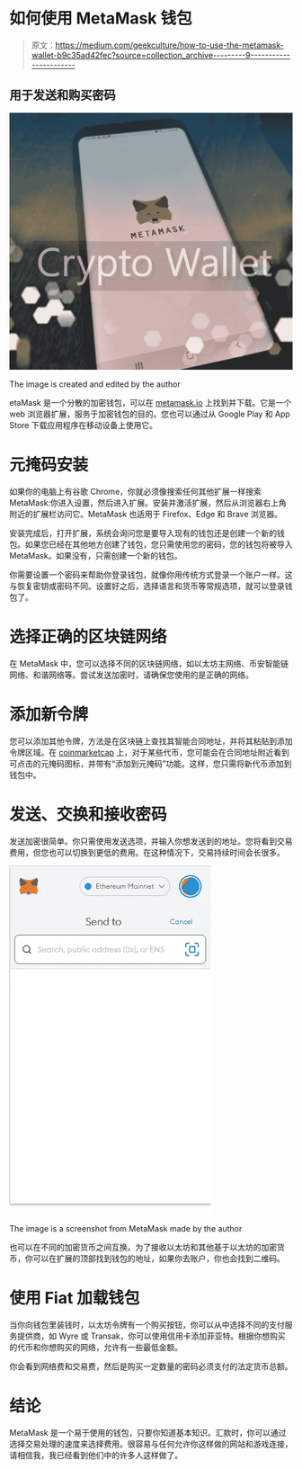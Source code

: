 # 如何使用 MetaMask 钱包

> 原文：<https://medium.com/geekculture/how-to-use-the-metamask-wallet-b9c35ad42fec?source=collection_archive---------9----------------------->

## 用于发送和购买密码

![](img/7f872d1eaccd61cfa1c6936e62c156e1.png)

The image is created and edited by the author

etaMask 是一个分散的加密钱包，可以在 [metamask.io](https://metamask.io/) 上找到并下载。它是一个 web 浏览器扩展，服务于加密钱包的目的。您也可以通过从 Google Play 和 App Store 下载应用程序在移动设备上使用它。

# 元掩码安装

如果你的电脑上有谷歌 Chrome，你就必须像搜索任何其他扩展一样搜索 MetaMask:你进入设置，然后进入扩展。安装并激活扩展，然后从浏览器右上角附近的扩展栏访问它。MetaMask 也适用于 Firefox、Edge 和 Brave 浏览器。

安装完成后，打开扩展，系统会询问您是要导入现有的钱包还是创建一个新的钱包。如果您已经在其他地方创建了钱包，您只需使用您的密码，您的钱包将被导入 MetaMask。如果没有，只需创建一个新的钱包。

你需要设置一个密码来帮助你登录钱包，就像你用传统方式登录一个账户一样。这与恢复密钥或密码不同。设置好之后，选择语言和货币等常规选项，就可以登录钱包了。

# 选择正确的区块链网络

在 MetaMask 中，您可以选择不同的区块链网络，如以太坊主网络、币安智能链网络、和谐网络等。尝试发送加密时，请确保您使用的是正确的网络。

# 添加新令牌

您可以添加其他令牌，方法是在区块链上查找其智能合同地址，并将其粘贴到添加令牌区域。在 [coinmarketcap](https://coinmarketcap.com/) 上，对于某些代币，您可能会在合同地址附近看到可点击的元掩码图标，并带有“添加到元掩码”功能。这样，您只需将新代币添加到钱包中。

# 发送、交换和接收密码

发送加密很简单。你只需使用发送选项，并输入你想发送到的地址。您将看到交易费用，但您也可以切换到更低的费用。在这种情况下，交易持续时间会长很多。

![](img/8e433c7cea30c793f715dcc0031dd1fe.png)

The image is a screenshot from MetaMask made by the author

也可以在不同的加密货币之间互换。为了接收以太坊和其他基于以太坊的加密货币，你可以在扩展的顶部找到钱包的地址，如果你去账户，你也会找到二维码。

# 使用 Fiat 加载钱包

当你向钱包里装钱时，以太坊令牌有一个购买按钮，你可以从中选择不同的支付服务提供商，如 Wyre 或 Transak，你可以使用信用卡添加菲亚特。根据你想购买的代币和你想购买的网络，允许有一些最低金额。

你会看到网络费和交易费，然后是购买一定数量的密码必须支付的法定货币总额。

# 结论

MetaMask 是一个易于使用的钱包，只要你知道基本知识。汇款时，你可以通过选择交易处理的速度来选择费用。很容易与任何允许你这样做的网站和游戏连接，请相信我，我已经看到他们中的许多人这样做了。